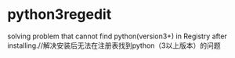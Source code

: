 # python3regedit
solving problem that cannot find python(version3+) in Registry after installing.//解决安装后无法在注册表找到python（3以上版本）的问题
